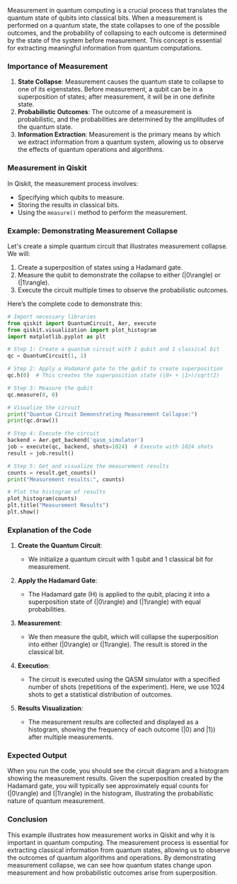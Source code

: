 Measurement in quantum computing is a crucial process that translates the quantum state of qubits into classical bits. When a measurement is performed on a quantum state, the state collapses to one of the possible outcomes, and the probability of collapsing to each outcome is determined by the state of the system before measurement. This concept is essential for extracting meaningful information from quantum computations.

### Importance of Measurement
1. **State Collapse**: Measurement causes the quantum state to collapse to one of its eigenstates. Before measurement, a qubit can be in a superposition of states; after measurement, it will be in one definite state.
2. **Probabilistic Outcomes**: The outcome of a measurement is probabilistic, and the probabilities are determined by the amplitudes of the quantum state.
3. **Information Extraction**: Measurement is the primary means by which we extract information from a quantum system, allowing us to observe the effects of quantum operations and algorithms.

### Measurement in Qiskit
In Qiskit, the measurement process involves:
- Specifying which qubits to measure.
- Storing the results in classical bits.
- Using the `measure()` method to perform the measurement.

### Example: Demonstrating Measurement Collapse

Let's create a simple quantum circuit that illustrates measurement collapse. We will:
1. Create a superposition of states using a Hadamard gate.
2. Measure the qubit to demonstrate the collapse to either \(|0\rangle\) or \(|1\rangle\).
3. Execute the circuit multiple times to observe the probabilistic outcomes.

Here’s the complete code to demonstrate this:

```python
# Import necessary libraries
from qiskit import QuantumCircuit, Aer, execute
from qiskit.visualization import plot_histogram
import matplotlib.pyplot as plt

# Step 1: Create a quantum circuit with 1 qubit and 1 classical bit
qc = QuantumCircuit(1, 1)

# Step 2: Apply a Hadamard gate to the qubit to create superposition
qc.h(0)  # This creates the superposition state (|0> + |1>)/sqrt(2)

# Step 3: Measure the qubit
qc.measure(0, 0)

# Visualize the circuit
print("Quantum Circuit Demonstrating Measurement Collapse:")
print(qc.draw())

# Step 4: Execute the circuit
backend = Aer.get_backend('qasm_simulator')
job = execute(qc, backend, shots=1024)  # Execute with 1024 shots
result = job.result()

# Step 5: Get and visualize the measurement results
counts = result.get_counts()
print("Measurement results:", counts)

# Plot the histogram of results
plot_histogram(counts)
plt.title("Measurement Results")
plt.show()
```

### Explanation of the Code

1. **Create the Quantum Circuit**:
   - We initialize a quantum circuit with 1 qubit and 1 classical bit for measurement.

2. **Apply the Hadamard Gate**:
   - The Hadamard gate (H) is applied to the qubit, placing it into a superposition state of \(|0\rangle\) and \(|1\rangle\) with equal probabilities.

3. **Measurement**:
   - We then measure the qubit, which will collapse the superposition into either \(|0\rangle\) or \(|1\rangle\). The result is stored in the classical bit.

4. **Execution**:
   - The circuit is executed using the QASM simulator with a specified number of shots (repetitions of the experiment). Here, we use 1024 shots to get a statistical distribution of outcomes.

5. **Results Visualization**:
   - The measurement results are collected and displayed as a histogram, showing the frequency of each outcome (|0⟩ and |1⟩) after multiple measurements.

### Expected Output
When you run the code, you should see the circuit diagram and a histogram showing the measurement results. Given the superposition created by the Hadamard gate, you will typically see approximately equal counts for \(|0\rangle\) and \(|1\rangle\) in the histogram, illustrating the probabilistic nature of quantum measurement.

### Conclusion
This example illustrates how measurement works in Qiskit and why it is important in quantum computing. The measurement process is essential for extracting classical information from quantum states, allowing us to observe the outcomes of quantum algorithms and operations. By demonstrating measurement collapse, we can see how quantum states change upon measurement and how probabilistic outcomes arise from superposition.